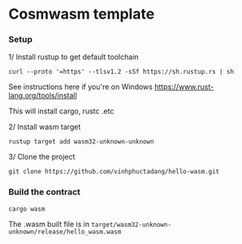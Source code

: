 # Cosmwasm template

### Setup


1/ Install rustup to get default toolchain

```
curl --proto '=https' --tlsv1.2 -sSf https://sh.rustup.rs | sh
```

See instructions here if you're on Windows
https://www.rust-lang.org/tools/install

This will install cargo, rustc .etc


2/ Install wasm target

```
rustup target add wasm32-unknown-unknown
```

3/ Clone the project

```
git clone https://github.com/vinhphuctadang/hello-wasm.git
```

### Build the contract

```
cargo wasm
```

The .wasm built file is in `target/wasm32-unknown-unknown/release/hello_wasm.wasm`
